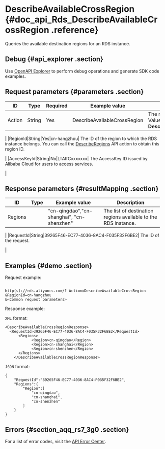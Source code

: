 # DescribeAvailableCrossRegion {#doc_api_Rds_DescribeAvailableCrossRegion .reference}

Queries the available destination regions for an RDS instance.

## Debug {#api_explorer .section}

Use [OpenAPI Explorer](https://api.aliyun.com/#product=Rds&api=DescribeAvailableCrossRegion&type=RPC&version=2014-08-15) to perform debug operations and generate SDK code examples.

## Request parameters {#parameters .section}

|ID|Type|Required|Example value|Description|
|--|----|--------|-------------|-----------|
|Action|String|Yes|DescribeAvailableCrossRegion| The name of this API action. Value: **DescribeAvailableCrossRegion**.

 |
|RegionId|String|Yes|cn-hangzhou| The ID of the region to which the RDS instance belongs. You can call the [DescribeRegions](~~26243~~) API action to obtain this region ID.

 |
|AccessKeyId|String|No|LTAIfCxxxxxxx| The AccessKey ID issued by Alibaba Cloud for users to access services.

 |

## Response parameters {#resultMapping .section}

|ID|Type|Example value|Description|
|--|----|-------------|-----------|
|Regions| |"cn-qingdao","cn-shanghai", "cn-shenzhen"| The list of destination regions available to the RDS instance.

 |
|RequestId|String|39265F46-EC77-4036-8AC4-F035F32F6BE2| The ID of the request.

 |

## Examples {#demo .section}

Request example:

``` {#request_demo}

http(s)://rds.aliyuncs.com/? Action=DescribeAvailableCrossRegion
&RegionId=cn-hangzhou
&<Common request parameters>

```

Response example:

`XML` format:

``` {#xml_return_success_demo}
<DescribeAvailableCrossRegionResponse>
  <RequestId>39265F46-EC77-4036-8AC4-F035F32F6BE2</RequestId>
	  <Regions>
		    <Region>cn-qingdao</Region>
		    <Region>cn-shanghai</Region>
		    <Region>cn-shenzhen</Region>
	  </Regions>
    </DescribeAvailableCrossRegionResponse>
```

`JSON` format:

``` {#json_return_success_demo}
{
	"RequestId":"39265F46-EC77-4036-8AC4-F035F32F6BE2",
	"Regions":{
		"Region":[
			"cn-qingdao",
			"cn-shanghai",
			"cn-shenzhen"
		]
	}
}
```

## Errors {#section_aqq_rs7_3g0 .section}

For a list of error codes, visit the [API Error Center](https://error-center.alibabacloud.com/status/product/Rds).

